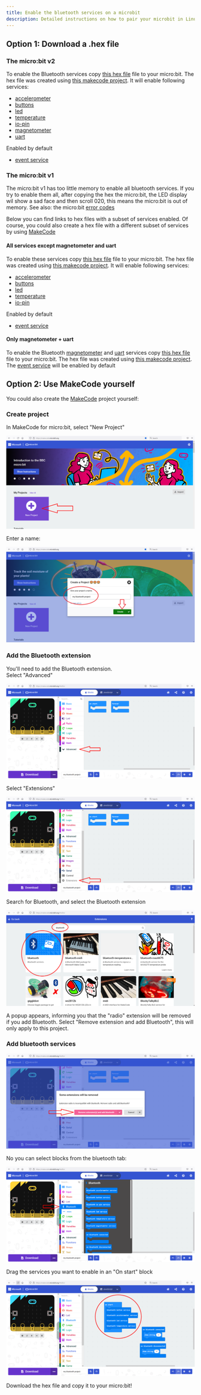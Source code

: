 ```yaml
---
title: Enable the bluetooth services on a microbit
description: Detailed instructions on how to pair your microbit in Linux (gnome) 
---
```


## Option 1: Download a .hex file

### The micro:bit v2
To enable the Bluetooth services copy
[this hex file](../../hex/microbit-v2-bluetooth-all-services-active.hex)
file to your micro:bit. The hex file was created using [this makecode project](https://makecode.microbit.org/_cdLL0DH1Hc02).
It will enable following services:

  - [accelerometer](../accelerometer.md)
  - [buttons](../buttons.md)
  - [led](../led.md)
  - [temperature](../temperature.md)
  - [io-pin](../io_pin.md)
  - [magnetometer](../magnetometer.md)
  - [uart](../uart.md)

Enabled by default

  - [event service](../events_v2.md)
  
### The micro:bit v1
The micro:bit v1 has too little memory to enable all bluetooth services. If you try to enable them all, after 
copying the hex the micro:bit, the LED display wil show a sad face and then scroll 020, this means the micro:bit is out of memory.
See also: the micro:bit [error codes](https://makecode.microbit.org/device/error-codes)

Below you can find links to hex files with a subset of services enabled. Of course, you could also create a hex file
with a different subset of services by using [MakeCode](#option-2-use-makecode-yourself)

#### All services except magnetometer and uart
To enable these services copy
[this hex file](../../hex/microbit-v1-bluetooth-without-magnetometer-or-uart.hex)
file to your micro:bit. The hex file was created using [this makecode project](https://makecode.microbit.org/_c5RJFdEqkdAs).
It will enable following services:

  - [accelerometer](../accelerometer.md)
  - [buttons](../buttons.md)
  - [led](../led.md)
  - [temperature](../temperature.md)
  - [io-pin](../io_pin.md)

Enabled by default

  - [event service](../events_v1.md)

#### Only magnetometer + uart
To enable the Bluetooth [magnetometer](../magnetometer.md) and [uart](../uart.md) services copy
[this hex file](../../hex/microbit-v1-bluetooth-magnetometer-uart.hex)
file to your micro:bit. The hex file was created using [this makecode project](https://makecode.microbit.org/_YHz6WqMqKA7E).
The [event service](../events_v1.md) will be enabled by default


## Option 2: Use MakeCode yourself
You could also create the [MakeCode](https://makecode.microbit.org) project yourself:  

### Create project
In MakeCode for micro:bit, select "New Project"  

![New project](makecode-1.png)  
  
Enter a name:

![Name project](makecode-2.png)  


### Add the Bluetooth extension
You'll need to add the Bluetooth extension.   
Select "Advanced"

![Create project](makecode-3.png)  

Select "Extensions"  

![Create project](makecode-4.png)  

Search for Bluetooth, and select the Bluetooth extension

![Create project](makecode-5.png)  

A popup appears, informing you that the "radio" extension will be removed if you add Bluetooth. 
Select "Remove extension and add Bluetooth", this will only apply to this project.  

### Add bluetooth services
![Create project](makecode-6.png)  

No you can select blocks from the bluetooth tab:  

![Create project](makecode-7.png)  

Drag the services you want to enable in an "On start" block  

![Create project](makecode-8.png)  

Download the hex file and copy it to your micro:bit!  

